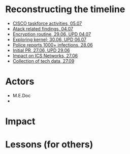 # Reconstructing the timeline

* [CISCO taskforce activities, 05.07](http://blog.talosintelligence.com/2017/07/the-medoc-connection.html)
* [Atack related findings, 04.07](https://www.welivesecurity.com/2017/07/04/analysis-of-telebots-cunning-backdoor/)
* [Encryption routine, 29.06, UPD 04.07](https://blog.malwarebytes.com/threat-analysis/2017/06/eternalpetya-lost-salsa20-key/)
* [Exploring kernel; 30.06, UPD 06.07](https://blog.malwarebytes.com/threat-analysis/2017/06/eternalpetya-yet-another-stolen-piece-package/)
* [Police reports 1000+ infections, 28.06](https://www.kyivpost.com/ukraine-politics/ukrainian-cyber-police-receives-1000-petya-virus-complaints-past-24-hours.html)
* [Initial PR, 27.06, UPD 29.06](https://blog.malwarebytes.com/cybercrime/2017/06/petya-esque-ransomware-is-spreading-across-the-world/)
* [Impact on ICS Networks, 27.06](http://blog.claroty.com/petya)
* [Collection of tech data, 27.09](https://gist.github.com/vulnersCom/65fe44d27d29d7a5de4c176baba45759)


# Actors

* M.E.Doc
* 

# Impact



# Lessons (for others)

